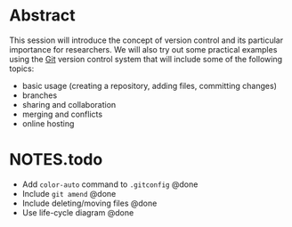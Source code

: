 # Abstract

This session will introduce the concept of version control and its particular importance for researchers.  We will also try out some practical examples using the [Git](http://git-scm.com/) version control system that will include some of the following topics: 

- basic usage (creating a repository, adding files, committing changes)
- branches
- sharing and collaboration
- merging and conflicts
- online hosting



# NOTES.todo

- Add `color-auto` command to `.gitconfig` @done
- Include `git amend` @done
- Include deleting/moving files @done
- Use life-cycle diagram @done
